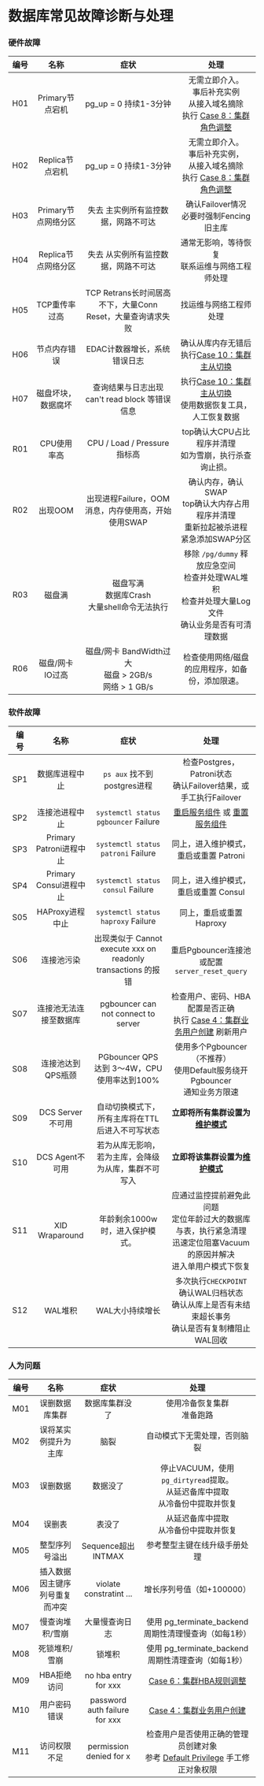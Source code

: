 # 数据库常见故障诊断与处理



### 硬件故障

| 编号 |        名称         |                症状                 | 处理 |
| :--: | :-----------------: | :---------------------------------: | :--: |
| H01  |   Primary节点宕机   |        pg_up = 0 持续1-3分钟        | 无需立即介入。<br />事后补充实例<br />从接入域名摘除<br />执行 [Case 8：集群角色调整](r-sop.md#case-8：集群角色调整) |
| H02  |   Replica节点宕机   |        pg_up = 0 持续1-3分钟        | 无需立即介入。<br />事后补充实例，<br />从接入域名摘除<br />执行 [Case 8：集群角色调整](r-sop.md#case-8：集群角色调整) |
| H03  | Primary节点网络分区 | 失去 主实例所有监控数据，网路不可达 | 确认Failover情况<br />必要时强制Fencing旧主库 |
| H04  | Replica节点网络分区 | 失去 从实例所有监控数据，网路不可达 | 通常无影响，等待恢复<br />联系运维与网络工程师处理 |
| H05  |    TCP重传率过高    | TCP Retrans长时间居高不下，大量Conn Reset，大量查询请求失败 |  找运维与网络工程师处理  |
| H06  |    节点内存错误     | EDAC计数器增长，系统错误日志 | 确认从库内存无错后<br />执行[Case 10：集群主从切换](r-sop.md#case-10：集群主从切换) |
| H07  | 磁盘坏块，数据腐坏  | 查询结果与日志出现 can't read block  等错误信息 |  执行[Case 10：集群主从切换](r-sop.md#case-10：集群主从切换)<br />使用数据恢复工具，人工恢复数据  |
| R01  |   CPU使用率高   | CPU / Load / Pressure指标高 |  top确认大CPU占比程序并清理<br />如为雪崩，执行杀查询止损。  |
| R02  |     出现OOM     | 出现进程Failure，OOM消息，内存使用高，开始使用SWAP | 确认内存，确认SWAP<br />top确认大内存占用程序并清理<br />重新拉起被杀进程<br />紧急添加SWAP分区 |
| R03  |     磁盘满      | 磁盘写满<br />数据库Crash<br />大量shell命令无法执行 | 移除 `/pg/dummy` 释放应急空间<br />检查并处理WAL堆积<br />检查并处理大量Log文件<br />确认业务是否有可清理数据 |
| R06  | 磁盘/网卡IO过高 | 磁盘/网卡 BandWidth过大<br />磁盘 > 2GB/s<br />网络 > 1 GB/s |       检查使用网络/磁盘的应用程序，如备份，添加限速。        |




### 软件故障

| 编号 |          名称           |                             症状                             |                             处理                             |
| :--: | :---------------------: | :----------------------------------------------------------: | :----------------------------------------------------------: |
| SP1  |     数据库进程中止      |                 `ps aux` 找不到postgres进程                  | 检查Postgres，Patroni状态<br />确认Failover结果，或手工执行Failover |
| SP2  |     连接池进程中止      |             `systemctl status pgbouncer` Failure             | [重启服务组件](r-sop.md#服务组件管理重启) 或 [重置服务组件](r-sop.md#case-11：重置组件) |
| SP3  | Primary Patroni进程中止 |              `systemctl status patroni` Failure              |            同上，进入维护模式，重启或重置 Patroni            |
| SP4  | Primary Consul进程中止  |              `systemctl status consul` Failure               |            同上，进入维护模式，重启或重置 Consul             |
| S05  |     HAProxy进程中止     |              `systemctl status haproxy` Failure              |                   同上，重启或重置 Haproxy                   |
| S06  |       连接池污染        | 出现类似于 Cannot execute xxx on readonly transactions 的报错 |     重启Pgbouncer连接池<br />或配置 `server_reset_query`     |
| S07  | 连接池无法连接至数据库  |             pgbouncer can not connect to server              | 检查用户、密码、HBA配置是否正确<br />执行 [Case 4：集群业务用户创建](case-4：集群业务用户创建) 刷新用户 |
| S08  |    连接池达到QPS瓶颈    |         PGbouncer QPS 达到 3～4W，CPU使用率达到100%          | 使用多个Pgbouncer（不推荐）<br />使用Default服务绕开Pgbouncer<br />通知业务方限速 |
| S09  |    DCS Server不可用     |       自动切换模式下，所有主库将在TTL后进入不可写状态        | **立即将所有集群设置为[维护模式](r-sop.md#维护模式)**<br /> |
| S10  |     DCS Agent不可用     |     若为从库无影响，若为主库，会降级为从库，集群不可写入     |    **立即将该集群设置为[维护模式](r-sop.md#维护模式)**    |
| S11  |     XID Wraparound      |               年龄剩余1000w时，进入保护模式。                | 应通过监控提前避免此问题<br />定位年龄过大的数据库与表，执行紧急清理<br />迅速定位阻塞Vacuum的原因并解决<br />进入单用户模式下恢复 |
| S12  |         WAL堆积         |                       WAL大小持续增长                        | 多次执行`CHECKPOINT`<br />确认WAL归档状态<br />确认从库上是否有未结束超长事务<br />确认是否有复制槽阻止WAL回收 |



### 人为问题

| 编号 |              名称              |             症状              |                             处理                             |
| :--: | :----------------------------: | :---------------------------: | :----------------------------------------------------------: |
| M01  |         误删数据库集群         |        数据库集群没了         |                使用冷备恢复集群<br />准备跑路                |
| M02  |      误将某实例提升为主库      |             脑裂              |                 自动模式下无需处理，否则脑裂                 |
| M03  |            误删数据            |           数据没了            | 停止VACUUM，使用 `pg_dirtyread`提取。<br />从延迟备库中提取<br />从冷备份中提取并恢复 |
| M04  |             误删表             |            表没了             |          从延迟备库中提取<br />从冷备份中提取并恢复          |
| M05  |         整型序列号溢出         |      Sequence超出INTMAX       |                 参考整型主键在线升级手册处理                 |
| M06  | 插入数据因主键序列号重复而冲突 |    violate constratint ...    |                  增长序列号值（如+100000）                   |
| M07  |        慢查询堆积/雪崩         |        大量慢查询日志         |    使用 pg_terminate_backend 周期性清理慢查询（如每1秒）     |
| M08  |         死锁堆积/雪崩          |            锁堆积             |     使用 pg_terminate_backend 周期性清理查询（如每1秒）      |
| M09  |          HBA拒绝访问           |     no hba entry for xxx      | [Case 6：集群HBA规则调整](r-sop.md#case-6：集群HBA规则调整) |
| M10  |          用户密码错误          | password auth failure for xxx |     [Case 4：集群业务用户创建](r-sop.md#case-4：集群业务用户创建)     |
| M11  |          访问权限不足          |    permission denied for x    | 检查用户是否使用正确的管理员创建对象<br />参考 [Default Privilege](c-privilege.md) 手工修正对象权限 |



# 
